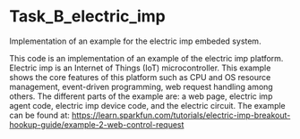 # Task_B_electric_imp
Implementation of an example for the electric imp embeded system. 

This code is an implementation of an example of the electric imp platform. Electric imp is an Internet of Things (IoT) microcontroller. This example shows the core features of this platform such as CPU and OS resource management, event-driven programming, web request handling among others. The different parts of the example are: a web page, electric imp agent code, electric imp device code, and the electric circuit. The example can be found at: https://learn.sparkfun.com/tutorials/electric-imp-breakout-hookup-guide/example-2-web-control-request


